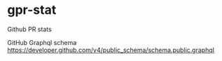 # gpr-stat
Github PR stats 

GitHub Graphql schema https://developer.github.com/v4/public_schema/schema.public.graphql